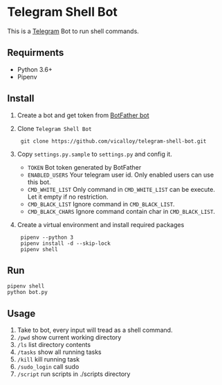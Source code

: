 # Telegram Shell Bot

This is a [Telegram](http://telegram.org) Bot to run shell commands. 

## Requirments

- Python 3.6+
- Pipenv

## Install
1. Create a bot and get token from [BotFather bot](https://telegram.me/BotFather)
1. Clone `Telegram Shell Bot`

        git clone https://github.com/vicalloy/telegram-shell-bot.git
        
1. Copy `settings.py.sample` to `settings.py` and config it.
    - `TOKEN` Bot token generated by BotFather
    - `ENABLED_USERS` Your telegram user id. Only enabled users can use this bot.  
    - `CMD_WHITE_LIST` Only command in `CMD_WHITE_LIST` can be execute. Let it empty if no restriction.
    - `CMD_BLACK_LIST` Ignore command in `CMD_BLACK_LIST`.
    - `CMD_BLACK_CHARS` Ignore command contain char in `CMD_BLACK_LIST`.

1. Create a virtual environment and install required packages
        
        pipenv --python 3
        pipenv install -d --skip-lock
        pipenv shell

## Run

```
pipenv shell
python bot.py
```

## Usage

1. Take to bot, every input will tread as a shell command.
1. `/pwd` show current working directory
1. `/ls` list directory contents
1. `/tasks` show all running tasks
1. `/kill` kill running task
1. `/sudo_login` call sudo
1. `/script` run scripts in ./scripts directory
